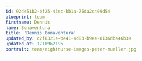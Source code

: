 ```yaml
---
id: 92de51b2-bf25-43ec-bb1a-75da2c409d54
blueprint: team
firstname: Dennis
name: Bonaventura
title: 'Dennis Bonaventura'
updated_by: c2f8321e-be41-4d83-b9ee-8136dba46b39
updated_at: 1710962195
portrait: team/nightnurse-images-peter-mueller.jpg
---
```

